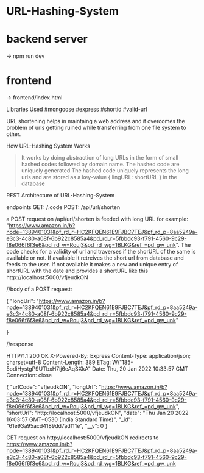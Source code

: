 # URL-Hashing-System
# backend server 
 -> npm run dev
# frontend
 -> frontend/index.html
 
Libraries Used
#mongoose
#express
#shortid
#valid-url


URL shortening helps in maintaing a web address and it overcomes the problem of urls getting ruined while transferring from one file system to other.


How URL-Hashing System Works

> It works by doing abstraction of long URLs in the form of small hashed codes followed by domain name.
> The hashed code are uniquely generated 
> The hashed code uniquely represents the long urls and are stored as a key-value
{ lingURL: shortURL } in the database


   REST Architecture of URL-Hashing-System

endpoints
GET: /:code
POST: /api/url/shorten

a POST request on /api/url/shorten is feeded with long URL for example: "https://www.amazon.in/b?node=1389401031&pf_rd_r=HC2KFQEN61E9FJBC7TEJ&pf_rd_p=8aa5249a-e3c3-4c80-a08f-6b922c8585a4&pd_rd_r=5fbbdc93-f791-4560-9c29-f8e066f6f3e6&pd_rd_w=Rouj3&pd_rd_wg=1BLKG&ref_=pd_gw_unk".
 The code checks for a validity of url and traverses if the shorURL of the same is available or not.
 If available it retreives the short url from database and feeds to the user.
 If not available it makes a new and unique entry of shortURL  with the date and provides a shortURL like this http://localhost:5000/vfjeudkON

//body of a POST request:

{
  "longUrl": "https://www.amazon.in/b?node=1389401031&pf_rd_r=HC2KFQEN61E9FJBC7TEJ&pf_rd_p=8aa5249a-e3c3-4c80-a08f-6b922c8585a4&pd_rd_r=5fbbdc93-f791-4560-9c29-f8e066f6f3e6&pd_rd_w=Rouj3&pd_rd_wg=1BLKG&ref_=pd_gw_unk"

}

//response 

HTTP/1.1 200 OK
X-Powered-By: Express
Content-Type: application/json; charset=utf-8
Content-Length: 389
ETag: W/"185-5odiHystgP9UTbxH7lj6eAqSXkA"
Date: Thu, 20 Jan 2022 10:33:57 GMT
Connection: close

{
  "urlCode": "vfjeudkON",
  "longUrl": "https://www.amazon.in/b?node=1389401031&pf_rd_r=HC2KFQEN61E9FJBC7TEJ&pf_rd_p=8aa5249a-e3c3-4c80-a08f-6b922c8585a4&pd_rd_r=5fbbdc93-f791-4560-9c29-f8e066f6f3e6&pd_rd_w=Rouj3&pd_rd_wg=1BLKG&ref_=pd_gw_unk",
  "shortUrl": "http://localhost:5000/vfjeudkON",
  "date": "Thu Jan 20 2022 16:03:57 GMT+0530 (India Standard Time)",
  "_id": "61e93a95acd4189dd7adf11e",
  "__v": 0
}



GET request on http://localhost:5000/vfjeudkON redirects to  https://www.amazon.in/b?node=1389401031&pf_rd_r=HC2KFQEN61E9FJBC7TEJ&pf_rd_p=8aa5249a-e3c3-4c80-a08f-6b922c8585a4&pd_rd_r=5fbbdc93-f791-4560-9c29-f8e066f6f3e6&pd_rd_w=Rouj3&pd_rd_wg=1BLKG&ref_=pd_gw_unk
 
	
